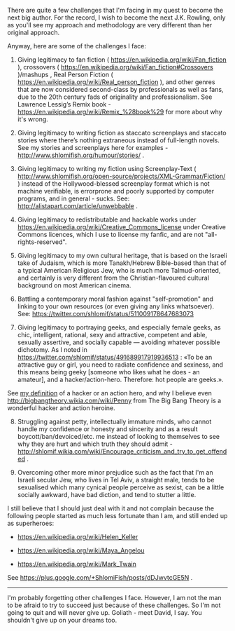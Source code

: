 There are quite a few challenges that I'm facing in my quest to become the next big author.
For the record, I wish to become the next J.K. Rowling, only as you'll see my approach
and methodology are very different than her original approach.

Anyway, here are some of the challenges I face:

1) Giving legitimacy to fan fiction ( https://en.wikipedia.org/wiki/Fan_fiction ),
crossovers ( https://en.wikipedia.org/wiki/Fan_fiction#Crossovers )/mashups , Real
Person Fiction ( https://en.wikipedia.org/wiki/Real_person_fiction ), and other genres that
are now considered second-class by professionals as well as fans, due to the 20th
century fads of originality and professionalism. See Lawrence Lessig’s Remix book -
https://en.wikipedia.org/wiki/Remix_%28book%29 for more about why it's wrong.

2) Giving legitimacy to writing fiction as staccato screenplays and staccato
stories where there’s nothing extraneous instead of full-length novels. See
my stories and screenplays here for examples -
http://www.shlomifish.org/humour/stories/ .

3) Giving legitimacy to writing my fiction using Screenplay-Text (
http://www.shlomifish.org/open-source/projects/XML-Grammar/Fiction/ ) instead of
the Hollywood-blessed screenplay format which is not machine verifiable,
is errorprone and poorly supported by computer programs, and in general - sucks.
See: http://alistapart.com/article/unwebbable .

4) Giving legitimacy to redistributable and hackable works under
https://en.wikipedia.org/wiki/Creative_Commons_license
under Creative Commons licences, which I use to license my fanfic, and are not
"all-rights-reserved".

5) Giving legitimacy to my own cultural heritage, that is based on the Israeli
take of Judaism, which is more Tanakh/Hebrew Bible-based than that of a typical
American Religious Jew, who is much more Talmud-oriented, and certainly is
very different from the Christian-flavoured cultural background on most
American cinema.

6) Battling a contemporary moral fashion against "self-promotion" and linking
to your own resources (or even giving any links whatsoever). See:
https://twitter.com/shlomif/status/511009178647683073

7) Giving legitimacy to portraying geeks, and especially female geeks, as
chic, intelligent, rational, sexy and attractive, competent and able, sexually
assertive, and socially capable — avoiding whatever possible dichotomy. As I
noted in https://twitter.com/shlomif/status/491689917919936513 : «To be an
attractive guy or girl, you need to radiate confidence and sexiness, and
this means being geeky [someone who likes what he does - an amateur], and
a hacker/action-hero. Therefore: hot people are geeks.».

See
[my definition](http://www.shlomifish.org/philosophy/philosophy/putting-all-cards-on-the-table-2013/#david_and_goliath)
of a hacker or an action hero, and why I believe even
http://bigbangtheory.wikia.com/wiki/Penny from The Big Bang Theory is a
wonderful hacker and action heroine.

8) Struggling against petty, intellectually immature minds, who cannot handle
my confidence or honesty and sincerity and as a result boycott/ban/devoiced/etc.
me instead of looking to themselves to see why they are hurt and which truth
they should admit - http://shlomif.wikia.com/wiki/Encourage_criticism_and_try_to_get_offended .

9) Overcoming other more minor prejudice such as the fact that I'm an Israeli
secular Jew, who lives in Tel Aviv, a straight male, tends to be sexualised
which many cynical people perceive as sexist, can be a little socially awkward,
have bad diction, and tend to stutter a little.

I still believe that I should just deal with it and not complain because the
following people started as much less fortunate than I am, and still ended up
as superheroes:

* https://en.wikipedia.org/wiki/Helen_Keller

* https://en.wikipedia.org/wiki/Maya_Angelou

* https://en.wikipedia.org/wiki/Mark_Twain

See https://plus.google.com/+ShlomiFish/posts/dDJwvtcGE5N .

-------------

I'm probably forgetting other challenges I face. However, I am not the man to
be afraid to try to succeed just because of these challenges. So I'm not going
to quit and will never give up. Goliath - meet David, I say. You shouldn't give
up on your dreams too.

